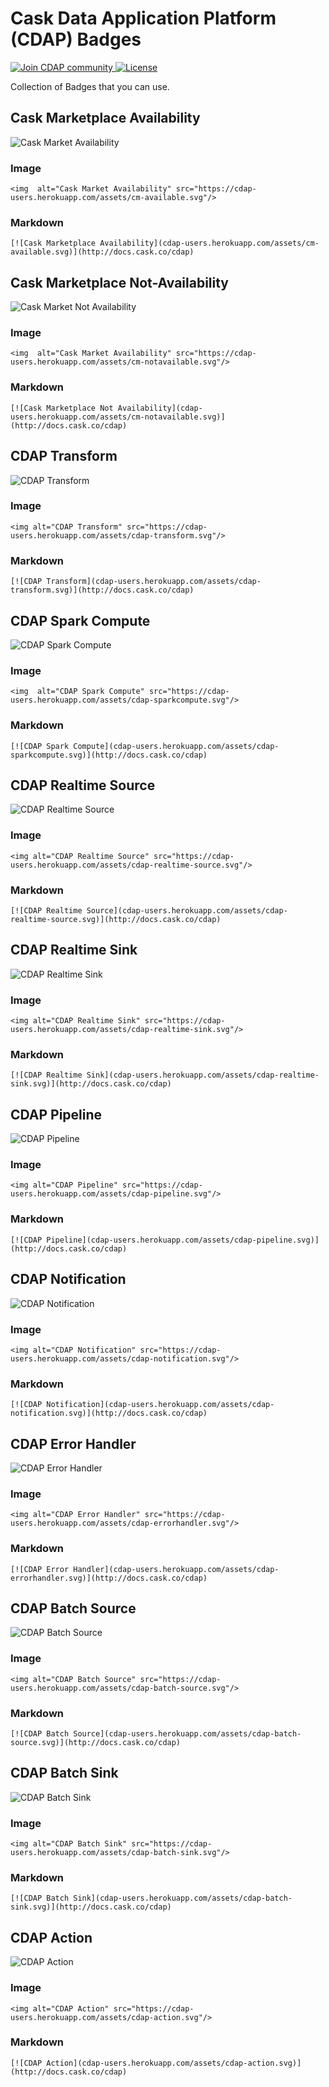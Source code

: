 # Cask Data Application Platform (CDAP) Badges

<a href="https://cdap-users.herokuapp.com/"><img alt="Join CDAP community" src="https://cdap-users.herokuapp.com/badge.svg"/> [![License](https://img.shields.io/badge/License-Apache%202.0-blue.svg)](https://opensource.org/licenses/Apache-2.0)

Collection of Badges that you can use. 

## Cask Marketplace Availability

<img alt="Cask Market Availability" src="https://cdap-users.herokuapp.com/assets/cm-available.svg"/>

### Image

```
<img  alt="Cask Market Availability" src="https://cdap-users.herokuapp.com/assets/cm-available.svg"/>
```

### Markdown

```
[![Cask Marketplace Availability](cdap-users.herokuapp.com/assets/cm-available.svg)](http://docs.cask.co/cdap) 
```

## Cask Marketplace Not-Availability

<img  alt="Cask Market Not Availability" src="https://cdap-users.herokuapp.com/assets/cm-notavailable.svg"/>

### Image

```
<img  alt="Cask Market Availability" src="https://cdap-users.herokuapp.com/assets/cm-notavailable.svg"/>
```

### Markdown

```
[![Cask Marketplace Not Availability](cdap-users.herokuapp.com/assets/cm-notavailable.svg)](http://docs.cask.co/cdap) 
```

## CDAP Transform

<img  alt="CDAP Transform" src="https://cdap-users.herokuapp.com/assets/cdap-transform.svg"/>

### Image

```
<img alt="CDAP Transform" src="https://cdap-users.herokuapp.com/assets/cdap-transform.svg"/>
```

### Markdown

```
[![CDAP Transform](cdap-users.herokuapp.com/assets/cdap-transform.svg)](http://docs.cask.co/cdap) 
```

## CDAP Spark Compute

<img alt="CDAP Spark Compute" src="https://cdap-users.herokuapp.com/assets/cdap-sparkcompute.svg"/>

### Image

```
<img  alt="CDAP Spark Compute" src="https://cdap-users.herokuapp.com/assets/cdap-sparkcompute.svg"/>
```

### Markdown

```
[![CDAP Spark Compute](cdap-users.herokuapp.com/assets/cdap-sparkcompute.svg)](http://docs.cask.co/cdap) 
```

## CDAP Realtime Source

<img alt="CDAP Realtime Source" src="https://cdap-users.herokuapp.com/assets/cdap-realtime-source.svg"/>

### Image

```
<img alt="CDAP Realtime Source" src="https://cdap-users.herokuapp.com/assets/cdap-realtime-source.svg"/>
```

### Markdown

```
[![CDAP Realtime Source](cdap-users.herokuapp.com/assets/cdap-realtime-source.svg)](http://docs.cask.co/cdap) 
```

## CDAP Realtime Sink

<img alt="CDAP Realtime Sink" src="https://cdap-users.herokuapp.com/assets/cdap-realtime-sink.svg"/>

### Image

```
<img alt="CDAP Realtime Sink" src="https://cdap-users.herokuapp.com/assets/cdap-realtime-sink.svg"/>
```

### Markdown

```
[![CDAP Realtime Sink](cdap-users.herokuapp.com/assets/cdap-realtime-sink.svg)](http://docs.cask.co/cdap) 
```

## CDAP Pipeline

<img alt="CDAP Pipeline" src="https://cdap-users.herokuapp.com/assets/cdap-pipeline.svg"/>

### Image

```
<img alt="CDAP Pipeline" src="https://cdap-users.herokuapp.com/assets/cdap-pipeline.svg"/>
```

### Markdown

```
[![CDAP Pipeline](cdap-users.herokuapp.com/assets/cdap-pipeline.svg)](http://docs.cask.co/cdap) 
```

## CDAP Notification

<img alt="CDAP Notification" src="https://cdap-users.herokuapp.com/assets/cdap-notification.svg"/>

### Image

```
<img alt="CDAP Notification" src="https://cdap-users.herokuapp.com/assets/cdap-notification.svg"/>
```

### Markdown

```
[![CDAP Notification](cdap-users.herokuapp.com/assets/cdap-notification.svg)](http://docs.cask.co/cdap) 
```

## CDAP Error Handler

<img alt="CDAP Error Handler" src="https://cdap-users.herokuapp.com/assets/cdap-errorhandler.svg"/>

### Image

```
<img alt="CDAP Error Handler" src="https://cdap-users.herokuapp.com/assets/cdap-errorhandler.svg"/>
```

### Markdown

```
[![CDAP Error Handler](cdap-users.herokuapp.com/assets/cdap-errorhandler.svg)](http://docs.cask.co/cdap) 
```

## CDAP Batch Source

<img alt="CDAP Batch Source" src="https://cdap-users.herokuapp.com/assets/cdap-batch-source.svg"/>

### Image

```
<img alt="CDAP Batch Source" src="https://cdap-users.herokuapp.com/assets/cdap-batch-source.svg"/>
```

### Markdown

```
[![CDAP Batch Source](cdap-users.herokuapp.com/assets/cdap-batch-source.svg)](http://docs.cask.co/cdap) 
```

## CDAP Batch Sink

<img alt="CDAP Batch Sink" src="https://cdap-users.herokuapp.com/assets/cdap-batch-sink.svg"/>

### Image

```
<img alt="CDAP Batch Sink" src="https://cdap-users.herokuapp.com/assets/cdap-batch-sink.svg"/>
```

### Markdown

```
[![CDAP Batch Sink](cdap-users.herokuapp.com/assets/cdap-batch-sink.svg)](http://docs.cask.co/cdap) 
```

## CDAP Action

<img alt="CDAP Action" src="https://cdap-users.herokuapp.com/assets/cdap-action.svg"/>

### Image

```
<img alt="CDAP Action" src="https://cdap-users.herokuapp.com/assets/cdap-action.svg"/>
```

### Markdown

```
[![CDAP Action](cdap-users.herokuapp.com/assets/cdap-action.svg)](http://docs.cask.co/cdap) 
```
